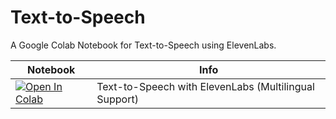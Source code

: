 # Text-to-Speech

A Google Colab Notebook for Text-to-Speech using ElevenLabs.

| Notebook | Info |
| --- | --- |
| [![Open In Colab](https://colab.research.google.com/assets/colab-badge.svg)](https://colab.research.google.com/github/PhamThangbn/Text-to-Speech-ElevenLabs/blob/main/Text_to_Speech_ElevenLabs.ipynb) | Text-to-Speech with ElevenLabs (Multilingual Support) |
